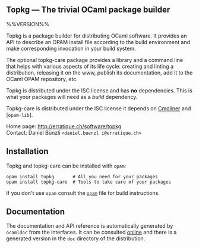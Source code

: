 Topkg — The trivial OCaml package builder
-------------------------------------------------------------------------------
%%VERSION%%

Topkg is a package builder for distributing OCaml software. It
provides an API to describe an OPAM install file according to the
build environment and make corresponding invocation in your build
system.

The optional topkg-care package provides a library and a command line
that helps with various aspects of its life cycle: creating and
linting a distribution, releasing it on the www, publish its
documentation, add it to the OCaml OPAM repository, etc.

Topkg is distributed under the ISC license and has **no**
dependencies. This is what your packages will need as a *build*
dependency.

Topkg-care is distributed under the ISC license it depends on
[Cmdliner][cmdliner] and [`opam-lib`].

[cmdliner]: http://erratique.ch/software/cmdliner

Home page: http://erratique.ch/software/topkg  
Contact: Daniel Bünzli `<daniel.buenzl i@erratique.ch>`

## Installation

Topkg and topkg-care can be installed with `opam`:

    opam install topkg       # All you need for your packages
    opam install topkg-care  # Tools to take care of your packages
    
If you don't use `opam` consult the [`opam`](opam) file for build
instructions.

## Documentation

The documentation and API reference is automatically generated by
`ocamldoc` from the interfaces. It can be consulted [online][doc]
and there is a generated version in the `doc` directory of the
distribution.

[doc]: http://erratique.ch/software/topkg/doc
